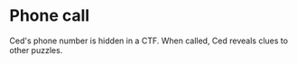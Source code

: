 # Phone call

Ced's phone number is hidden in a CTF. When called, Ced reveals clues to other puzzles.
